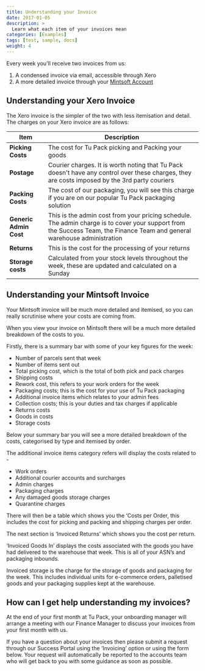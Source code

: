 ```yaml
---
title: Understanding your Invoice
date: 2017-01-05
description: >
  Learn what each item of your invoices mean
categories: [Examples]
tags: [test, sample, docs]
weight: 4
---
```


Every week you'll receive two invoices from us:
1. A condensed invoice via email, accessible through Xero
2. A more detailed invoice through your [Mintsoft Account](https://minstoft.co.uk)

## Understanding your Xero Invoice

The Xero invoice is the simpler of the two with less itemisation and detail.
The charges on your Xero invoice are as follows:

| **Item**               | **Description**                                                                                                                                                           |
|------------------------|---------------------------------------------------------------------------------------------------------------------------------------------------------------------------|
| **Picking Costs**      | The cost for Tu Pack picking and Packing your goods                                                                                                                       |
| **Postage**            | Courier charges. It is worth noting that Tu Pack doesn't have any control over these charges, they are costs imposed by the 3rd party couriers                            |
| **Packing Costs**      | The cost of our packaging, you will see this charge if you are on our popular Tu Pack packaging solution                                                                  |
| **Generic Admin Cost** | This is the admin cost from your pricing schedule. The admin charge is to cover your support from the Success Team, the Finance Team and general warehouse administration |
| **Returns**            | This is the cost for the processing of your returns                                                                                                                       |
| **Storage costs**      | Calculated from your stock levels throughout the week, these are updated and calculated on a Sunday                                                                       |

## Understanding your Mintsoft Invoice

Your Mintsoft invoice will be much more detailed and itemised, so you can really scrutinise where your costs are coming from.

When you view your invoice on Mintsoft there will be a much more detailed breakdown of the costs to you. 

Firstly, there is a summary bar with some of your key figures for the week:

- Number of parcels sent that week
- Number of items sent out 
- Total picking cost, which is the total of both pick and pack charges 
- Shipping costs 
- Rework cost, this refers to your work orders for the week 
- Packaging costs; this is the cost for your use of Tu Pack packaging 
- Additional invoice items which relates to your admin fees
- Collection costs; this is your duties and tax charges if applicable
- Returns costs 
- Goods in costs
- Storage costs 
 

Below your summary bar you will see a more detailed breakdown of the costs, categorised by type and itemised by order. 

 

The additional invoice items category refers will display the costs related to -

- Work orders 
- Additional courier accounts and surcharges 
- Admin charges 
- Packaging charges 
- Any damaged goods storage charges
- Quarantine charges

There will then be a table which shows you the ‘Costs per Order, this includes the cost for picking and packing and shipping charges per order. 

The next section is ‘Invoiced Returns’ which shows you the cost per return. 

‘Invoiced Goods In’ displays the costs associated with the goods you have had delivered to the warehouse that week. This is all of your ASN’s and packaging inbounds. 

Invoiced storage is the charge for the storage of goods and packaging for the week. This includes individual units for e-commerce orders, palletised goods and your packaging supplies kept at the warehouse. 

## How can I get help understanding my invoices?

At the end of your first month at Tu Pack, your onboarding manager will arrange a meeting with our Finance Manager to discuss your invoices from your first month with us.

If you have a question about your invoices then please submit a request through our Success Portal using the ‘Invoicing’ option or using the form below. Your request will automatically be reported to the accounts team who will get back to you with some guidance as soon as possible.

<div id="formkeep-embed" data-formkeep-url="https://formkeep.com/p/2803884c46ee9326da23a549bf9522f4?embedded=1"></div>

<script type="text/javascript" src="https://pym.nprapps.org/pym.v1.min.js"></script>
<script type="text/javascript" src="https://formkeep-production-herokuapp-com.global.ssl.fastly.net/formkeep-embed.js"></script>

<!-- Get notified when the form is submitted, add your own code below: -->
<script>
const formkeepEmbed = document.querySelector('#formkeep-embed')

formkeepEmbed.addEventListener('formkeep-embed:submitting', _event => {
  console.log('Submitting form...')
})

formkeepEmbed.addEventListener('formkeep-embed:submitted', _event => {
  console.log('Submitted form...')
})
</script>
